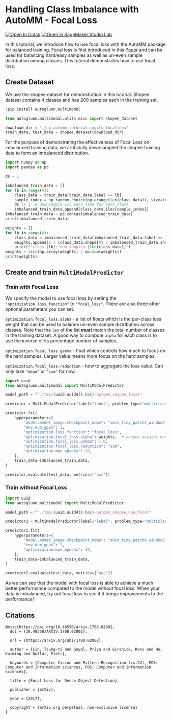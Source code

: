 # Handling Class Imbalance with AutoMM - Focal Loss

[![Open In Colab](https://colab.research.google.com/assets/colab-badge.svg)](https://colab.research.google.com/github/autogluon/autogluon/blob/master/docs/tutorials/multimodal/advanced_topics/focal_loss.ipynb)
[![Open In SageMaker Studio Lab](https://studiolab.sagemaker.aws/studiolab.svg)](https://studiolab.sagemaker.aws/import/github/autogluon/autogluon/blob/master/docs/tutorials/multimodal/advanced_topics/focal_loss.ipynb)


In this tutorial, we introduce how to use focal loss with the AutoMM package for balanced training.
Focal loss is first introduced in this [Paper](https://arxiv.org/abs/1708.02002)
and can be used for balancing hard/easy samples as well as un-even sample distribution among classes. This tutorial demonstrates how to use focal loss.

## Create Dataset
We use the shopee dataset for demonstration in this tutorial. Shopee dataset contains 4 classes and has 200 samples each in the training set.


```python
!pip install autogluon.multimodal

```


```python
from autogluon.multimodal.utils.misc import shopee_dataset

download_dir = "./ag_automm_tutorial_imgcls_focalloss"
train_data, test_data = shopee_dataset(download_dir)
```

For the purpose of demonstrating the effectiveness of Focal Loss on imbalanced training data, we artificially downsampled the shopee 
training data to form an imbalanced distribution.


```python
import numpy as np
import pandas as pd

ds = 1

imbalanced_train_data = []
for lb in range(4):
    class_data = train_data[train_data.label == lb]
    sample_index = np.random.choice(np.arange(len(class_data)), size=int(len(class_data) * ds), replace=False)
    ds /= 3  # downsample 1/3 each time for each class
    imbalanced_train_data.append(class_data.iloc[sample_index])
imbalanced_train_data = pd.concat(imbalanced_train_data)
print(imbalanced_train_data)

weights = []
for lb in range(4):
    class_data = imbalanced_train_data[imbalanced_train_data.label == lb]
    weights.append(1 / (class_data.shape[0] / imbalanced_train_data.shape[0]))
    print(f"class {lb}: num samples {len(class_data)}")
weights = list(np.array(weights) / np.sum(weights))
print(weights)
```

## Create and train `MultiModalPredictor`

### Train with Focal Loss
We specify the model to use focal loss by setting the `"optimization.loss_function"` to `"focal_loss"`.
There are also three other optional parameters you can set.

`optimization.focal_loss.alpha` - a list of floats which is the per-class loss weight that can be used to balance un-even sample distribution across classes.
Note that the `len` of the list ***must*** match the total number of classes in the training dataset. A good way to compute `alpha` for each class is to use the inverse of its percentage number of samples.

`optimization.focal_loss.gamma` - float which controls how much to focus on the hard samples. Larger value means more focus on the hard samples.

`optimization.focal_loss.reduction` - how to aggregate the loss value. Can only take `"mean"` or `"sum"` for now.


```python
import uuid
from autogluon.multimodal import MultiModalPredictor

model_path = f"./tmp/{uuid.uuid4().hex}-automm_shopee_focal"

predictor = MultiModalPredictor(label="label", problem_type="multiclass", path=model_path)

predictor.fit(
    hyperparameters={
        "model.mmdet_image.checkpoint_name": "swin_tiny_patch4_window7_224",
        "env.num_gpus": 1,
        "optimization.loss_function": "focal_loss",
        "optimization.focal_loss.alpha": weights,  # shopee dataset has 4 classes.
        "optimization.focal_loss.gamma": 1.0,
        "optimization.focal_loss.reduction": "sum",
        "optimization.max_epochs": 10,
    },
    train_data=imbalanced_train_data,
) 

predictor.evaluate(test_data, metrics=["acc"])
```

### Train without Focal Loss


```python
import uuid
from autogluon.multimodal import MultiModalPredictor

model_path = f"./tmp/{uuid.uuid4().hex}-automm_shopee_non_focal"

predictor2 = MultiModalPredictor(label="label", problem_type="multiclass", path=model_path)

predictor2.fit(
    hyperparameters={
        "model.mmdet_image.checkpoint_name": "swin_tiny_patch4_window7_224",
        "env.num_gpus": 1,
        "optimization.max_epochs": 10,
    },
    train_data=imbalanced_train_data,
)

predictor2.evaluate(test_data, metrics=["acc"])
```

As we can see that the model with focal loss is able to achieve a much better performance compared to the model without focal loss.
When your data is imbalanced, try out focal loss to see if it brings improvements to the performance!

## Citations

```
@misc{https://doi.org/10.48550/arxiv.1708.02002,
  doi = {10.48550/ARXIV.1708.02002},
  
  url = {https://arxiv.org/abs/1708.02002},
  
  author = {Lin, Tsung-Yi and Goyal, Priya and Girshick, Ross and He, Kaiming and Dollár, Piotr},
  
  keywords = {Computer Vision and Pattern Recognition (cs.CV), FOS: Computer and information sciences, FOS: Computer and information sciences},
  
  title = {Focal Loss for Dense Object Detection},
  
  publisher = {arXiv},
  
  year = {2017},
  
  copyright = {arXiv.org perpetual, non-exclusive license}
}

```


```python

```
